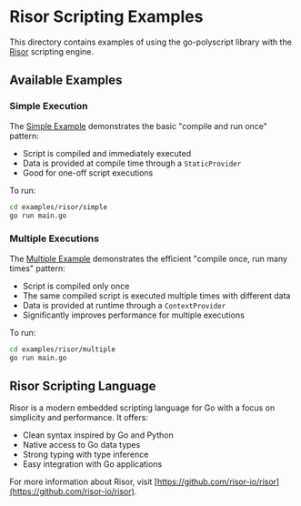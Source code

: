 # Risor Scripting Examples

This directory contains examples of using the go-polyscript library with the [Risor](https://github.com/risor-io/risor) scripting engine.

## Available Examples

### Simple Execution

The [Simple Example](./simple) demonstrates the basic "compile and run once" pattern:

- Script is compiled and immediately executed
- Data is provided at compile time through a `StaticProvider`
- Good for one-off script executions

To run:

```bash
cd examples/risor/simple
go run main.go
```

### Multiple Executions

The [Multiple Example](./multiple) demonstrates the efficient "compile once, run many times" pattern:

- Script is compiled only once
- The same compiled script is executed multiple times with different data
- Data is provided at runtime through a `ContextProvider`
- Significantly improves performance for multiple executions

To run:

```bash
cd examples/risor/multiple
go run main.go
```

## Risor Scripting Language

Risor is a modern embedded scripting language for Go with a focus on simplicity and performance. It offers:

- Clean syntax inspired by Go and Python
- Native access to Go data types
- Strong typing with type inference
- Easy integration with Go applications

For more information about Risor, visit [https://github.com/risor-io/risor](https://github.com/risor-io/risor).